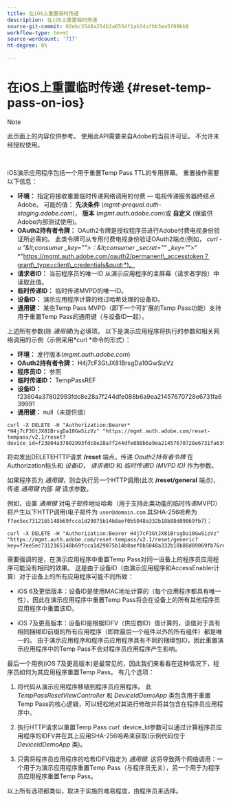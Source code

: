 ```yaml
---
title: 在iOS上重置临时传递
description: 在iOS上重置临时传递
source-git-commit: 02ebc3548a254b2a6554f1ab34afbb3ea5f09bb8
workflow-type: tm+mt
source-wordcount: '717'
ht-degree: 0%

---
```


# 在iOS上重置临时传递 {#reset-temp-pass-on-ios}

>[!NOTE]
>
>此页面上的内容仅供参考。 使用此API需要来自Adobe的当前许可证。 不允许未经授权使用。

</br>

iOS演示应用程序包括一个用于重置Temp Pass TTL的专用屏幕。 重置操作需要以下信息：

- **环境：** 指定将接收重置临时传递网络调用的付费 — 电视传递服务器终结点Adobe。 可能的值： **先决条件** (*mgmt-prequal.auth-staging.adobe.com*)， **版本** (*mgmt.auth.adobe.com*)或 **自定义** (保留供Adobe内部测试使用)。
- **OAuth2持有者令牌：** OAuth2令牌是授权程序员进行Adobe付费电视身份验证所必需的。 此类令牌可从专用付费电视身份验证OAuth2端点(例如， *curl -u &quot;\&lt;consumer _key=&quot;&quot;>：\&lt;consumer _secret=&quot;&quot; _key=&quot;&quot;>*&quot; *&quot;https://mgmt.auth.adobe.com/oauth2/permanent\_accesstoken？grant\_type=client\_credentials&quot;*)。
- **请求者ID：** 当前程序员的唯一ID 从演示应用程序的主屏幕（请求者字段）中读取此值。
- **临时传递ID：** 临时传递MVPD的唯一ID。
- **设备ID：** 演示应用程序计算的经过哈希处理的设备ID。
- **通用键：** 某些Temp Pass MVPD（即下一个可扩展的Temp Pass功能）支持用于重置Temp Pass的通用键（与设备ID一起）。

上述所有参数(除 *通用键*)为必填项。 以下是演示应用程序将执行的参数和相关网络调用的示例（示例采用*curl *命令的形式）：

- **环境：** 发行版本(*mgmt.auth.adobe.com*)
- **OAuth2持有者令牌：** H4j7cF3GtJX81BrsgDa10GwSizVz
- **程序员ID：** 参照
- **临时传递ID：** TempPassREF
- **设备ID：** f23804a37802993fdc8e28a7f244dfe088b6a9ea21457670728e6731fa639991
- **通用键：** null（未提供值）

```curl
curl -X DELETE -H "Authorization:Bearer* *H4j7cF3GtJX81BrsgDa10GwSizVz" "https://mgmt.auth.adobe.com/reset-tempass/v2.1/reset?device_id=f23804a37802993fdc8e28a7f244dfe088b6a9ea21457670728e6731fa639991&requestor_id=REF&mvpd_id=TempPassREF"
```

将向发出DELETEHTTP请求 **/reset** 端点，传递 *Oauth2持有者令牌* 在Authorization标头和 *设备ID*， *请求者ID* 和 *临时传递ID (MVPD ID)* 作为参数。

如果程序员为 *通用键*，则会执行另一个HTTP调用(此次 **/reset/general** 端点)，传递 *通用键* 内部 *键* 请求参数。

例如，设置 *通用键* 对电子邮件地址哈希（用于支持此类功能的临时传递MVPD）将产生以下HTTP调用(电子邮件为 `user@domain.com` 其SHA-256哈希为 `f7ee5ec7312165148b69fcca1d29075b14b8aef0b5048a332b18b88d09069fb7`)：

```curl
curl -X DELETE -H "Authorization:Bearer H4j7cF3GtJX81BrsgDa10GwSizVz"
"https://mgmt.auth.adobe.com/reset-tempass/v2.1/reset/generic?key=f7ee5ec7312165148b69fcca1d29075b14b8aef0b5048a332b18b88d09069fb7&requestor_id=REF&mvpd_id=TempPassREF"
```

需要强调的是，在演示应用程序中重置Temp Pass对同一设备上的程序员应用程序可能没有相同的效果。 这是由于设备ID（由演示应用程序和AccessEnabler计算）对于设备上的所有应用程序可能不同所致：

- iOS 6及更低版本：设备ID是使用MAC地址计算的（每个应用程序都具有唯一性），因此在演示应用程序中重置Temp Pass将会在设备上的所有其他程序员应用程序中重置该ID。

- iOS 7及更高版本：设备ID是根据IDFV（供应商ID）值计算的，该值对于具有相同捆绑ID前缀的所有应用程序（即除最后一个组件以外的所有组件）都是唯一的。 由于演示应用程序和程序员应用程序具有不同的捆绑包ID，因此重置演示应用程序中的Temp Pass不会对程序员应用程序产生影响。

最后一个用例(iOS 7及更高版本)是最常见的，因此我们来看看在这种情况下，程序员如何为其应用程序重置Temp Pass。 有几个选项：

1. 将代码从演示应用程序移植到程序员应用程序。 此 *TempPassResetViewController* 和 *DeviceIdDemoApp* 类包含用于重置Temp Pass的核心逻辑，可以轻松地对其进行修改并将其包含在程序员应用程序中。

1. 执行HTTP请求以重置Temp Pass *curl*. device\_Id参数可以通过计算程序员应用程序的IDFV并在其上应用SHA-256哈希来获取(示例代码位于 *DeviceIdDemoApp* 类)。

1. 只需将程序员应用程序的哈希IDFV指定为 *通用键*. 这将导致两个网络调用：一个用于为演示应用程序重置Temp Pass（与程序员无关），另一个用于为程序员应用程序重置Temp Pass。

以上所有选项都类似，取决于实施的难易程度，由程序员来选择。
